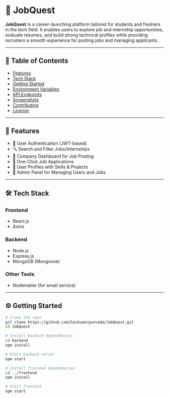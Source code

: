 # 🧠 JobQuest

**JobQuest** is a career-launching platform tailored for students and freshers in the tech field. It enables users to explore job and internship opportunities, evaluate resumes, and build strong technical profiles while providing recruiters a smooth experience for posting jobs and managing applicants.

---

## 📌 Table of Contents
- [Features](#features)
- [Tech Stack](#tech-stack)
- [Getting Started](#getting-started)
- [Environment Variables](#environment-variables)
- [API Endpoints](#api-endpoints)
- [Screenshots](#screenshots)
- [Contributing](#contributing)
- [License](#license)

---

## 🚀 Features

- 🔐 User Authentication (JWT-based)
- 🔍 Search and Filter Jobs/Internships
- 💼 Company Dashboard for Job Posting
- 📝 One-Click Job Applications
- 👤 User Profiles with Skills & Projects
- 🧾 Admin Panel for Managing Users and Jobs

---

## 🛠️ Tech Stack

### Frontend
- React.js
- Axios

### Backend
- Node.js
- Express.js
- MongoDB (Mongoose)

### Other Tools
- Nodemailer (for email service)

---

## ⚙️ Getting Started

```bash
# Clone the repo
git clone https://github.com/Saikumarpuvvada/JobQuest.git
cd JobQuest

# Install backend dependencies
cd backend
npm install

# Start backend server
npm start

# Install frontend dependencies
cd ../frontend
npm install

# Start frontend
npm start
